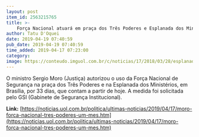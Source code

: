 ```yaml
---
layout: post
item_id: 2563215765
title: >-
    Força Nacional atuará em praça dos Três Poderes e Esplanada dos Ministérios
author: Tatu D'Oquei
date: 2019-04-19 07:40:59
pub_date: 2019-04-19 07:40:59
time_added: 2019-04-17 07:23:00
category: 
image: https://conteudo.imguol.com.br/c/noticias/17/2018/03/28/esplanada-dos-ministerios-meio-ambiente-na-mira-da-bancada-ruralista-1522267591112_v2_750x421.jpg
---
```


O ministro Sergio Moro (Justiça) autorizou o uso da Força Nacional de Segurança na praça dos Três Poderes e na Esplanada dos Ministérios, em Brasília, por 33 dias, que contam a partir de hoje. A medida foi solicitada pelo GSI (Gabinete de Segurança Institucional).

**Link:** [https://noticias.uol.com.br/politica/ultimas-noticias/2019/04/17/moro-forca-nacional-tres-poderes-um-mes.htm](https://noticias.uol.com.br/politica/ultimas-noticias/2019/04/17/moro-forca-nacional-tres-poderes-um-mes.htm)

